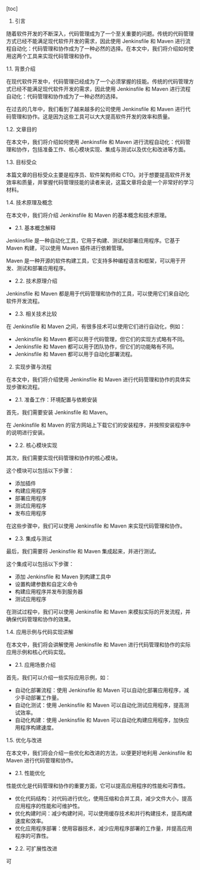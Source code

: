 
[toc]                    
                
                
1. 引言

随着软件开发的不断深入，代码管理成为了一个至关重要的问题。传统的代码管理方式已经不能满足现代软件开发的需求，因此使用 Jenkinsfile 和 Maven 进行流程自动化：代码管理和协作成为了一种必然的选择。在本文中，我们将介绍如何使用这两个工具来实现代码管理和协作。

1.1. 背景介绍

在现代软件开发中，代码管理已经成为了一个必须掌握的技能。传统的代码管理方式已经不能满足现代软件开发的需求，因此使用 Jenkinsfile 和 Maven 进行流程自动化：代码管理和协作成为了一种必然的选择。

在过去的几年中，我们看到了越来越多的公司使用 Jenkinsfile 和 Maven 进行代码管理和协作。这是因为这些工具可以大大提高软件开发的效率和质量。

1.2. 文章目的

在本文中，我们将介绍如何使用 Jenkinsfile 和 Maven 进行流程自动化：代码管理和协作，包括准备工作、核心模块实现、集成与测试以及优化和改进等方面。

1.3. 目标受众

本篇文章的目标受众主要是程序员、软件架构师和 CTO。对于想要提高软件开发效率和质量，并掌握代码管理技能的读者来说，这篇文章将会是一个非常好的学习材料。

1.4. 技术原理及概念

在本文中，我们将介绍 Jenkinsfile 和 Maven 的基本概念和技术原理。

- 2.1. 基本概念解释

Jenkinsfile 是一种自动化工具，它用于构建、测试和部署应用程序。它基于 Maven 构建，可以使用 Maven 插件进行依赖管理。

Maven 是一种开源的软件构建工具，它支持多种编程语言和框架，可以用于开发、测试和部署应用程序。

- 2.2. 技术原理介绍

Jenkinsfile 和 Maven 都是用于代码管理和协作的工具，可以使用它们来自动化软件开发流程。

- 2.3. 相关技术比较

在 Jenkinsfile 和 Maven 之间，有很多技术可以使用它们进行自动化，例如：

* Jenkinsfile 和 Maven 都可以用于代码管理，但它们的实现方式略有不同。
* Jenkinsfile 和 Maven 都可以用于团队协作，但它们的功能略有不同。
* Jenkinsfile 和 Maven 都可以用于自动化部署流程。

2. 实现步骤与流程

在本文中，我们将介绍使用 Jenkinsfile 和 Maven 进行代码管理和协作的具体实现步骤和流程。

- 2.1. 准备工作：环境配置与依赖安装

首先，我们需要安装 Jenkinsfile 和 Maven。

在 Jenkinsfile 和 Maven 的官方网站上下载它们的安装程序，并按照安装程序中的说明进行安装。

- 2.2. 核心模块实现

其次，我们需要实现代码管理和协作的核心模块。

这个模块可以包括以下步骤：

* 添加插件
* 构建应用程序
* 部署应用程序
* 测试应用程序
* 发布应用程序

在这些步骤中，我们可以使用 Jenkinsfile 和 Maven 来实现代码管理和协作。

- 2.3. 集成与测试

最后，我们需要将 Jenkinsfile 和 Maven 集成起来，并进行测试。

这个集成可以包括以下步骤：

* 添加 Jenkinsfile 和 Maven 到构建工具中
* 设置构建参数和自定义命令
* 构建应用程序并发布到服务器
* 测试应用程序

在测试过程中，我们可以使用 Jenkinsfile 和 Maven 来模拟实际的开发流程，并确保代码管理和协作的效果。

1.4. 应用示例与代码实现讲解

在本文中，我们将会讲解使用 Jenkinsfile 和 Maven 进行代码管理和协作的实际应用示例和核心代码实现。

- 2.1. 应用场景介绍

首先，我们可以介绍一些实际应用示例，如：

* 自动化部署流程：使用 Jenkinsfile 和 Maven 可以自动化部署应用程序，减少手动部署工作量。
* 自动化测试：使用 Jenkinsfile 和 Maven 可以自动化测试应用程序，提高测试效率。
* 自动化构建：使用 Jenkinsfile 和 Maven 可以自动化构建应用程序，加快应用程序构建速度。

1.5. 优化与改进

在本文中，我们将会介绍一些优化和改进的方法，以便更好地利用 Jenkinsfile 和 Maven 进行代码管理和协作。

- 2.1. 性能优化

性能优化是代码管理和协作的重要方面，它可以提高应用程序的性能和可靠性。

* 优化代码结构：对代码进行优化，使用压缩和合并工具，减少文件大小，提高应用程序的性能和可维护性。
* 优化构建时间：减少构建时间，可以使用缓存技术和并行构建技术，提高构建速度和效率。
* 优化应用程序部署：使用容器技术，减少应用程序部署的工作量，并提高应用程序的可靠性。

- 2.2. 可扩展性改进

可

